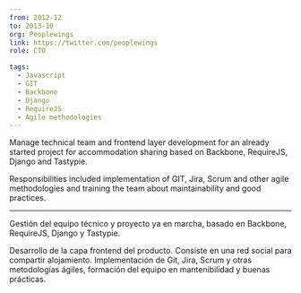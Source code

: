 ```yaml
---
from: 2012-12
to: 2013-10
org: Peoplewings
link: https://twitter.com/peoplewings
role: CTO

tags:
  - Javascript
  - GIT
  - Backbone
  - Django
  - RequireJS
  - Agile methodologies
---
```


Manage technical team and frontend layer development for an already started project for accommodation sharing based on Backbone, RequireJS, Django and Tastypie.

Responsibilities included implementation of GIT, Jira, Scrum and other agile methodologies and training the team about maintainability and good practices.

---

Gestión del equipo técnico y proyecto ya en marcha, basado en Backbone, RequireJS, Django y Tastypie.

Desarrollo de la capa frontend del producto. Consiste en una red social para compartir alojamiento. Implementación de Git, Jira, Scrum y otras metodologías ágiles, formación del equipo en mantenibilidad y buenas prácticas.
